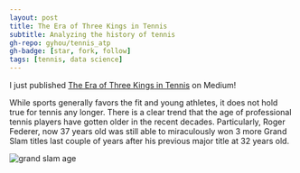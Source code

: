 ```yaml
---
layout: post
title: The Era of Three Kings in Tennis
subtitle: Analyzing the history of tennis
gh-repo: gyhou/tennis_atp
gh-badge: [star, fork, follow]
tags: [tennis, data science]
---
```

I just published [The Era of Three Kings in Tennis](https://link.medium.com/FCvjpknrSX) on Medium! 

While sports generally favors the fit and young athletes, it does not hold true for tennis any longer. There is a clear trend that the age of professional tennis players have gotten older in the recent decades. Particularly, Roger Federer, now 37 years old was still able to miraculously won 3 more Grand Slam titles last couple of years after his previous major title at 32 years old.

![grand slam age](https://cdn-images-1.medium.com/max/750/1*iov9Ly78MsJnDOJd9yfLLg.png)
